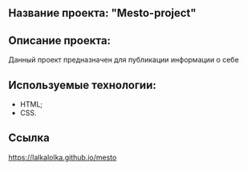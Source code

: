 ## Название проекта: "Mesto-project"

## Описание проекта:
Данный проект предназначен для публикации информации о себе

## Используемые технологии:
- HTML;
- CSS.

## Ссылка
https://lalkalolka.github.io/mesto
